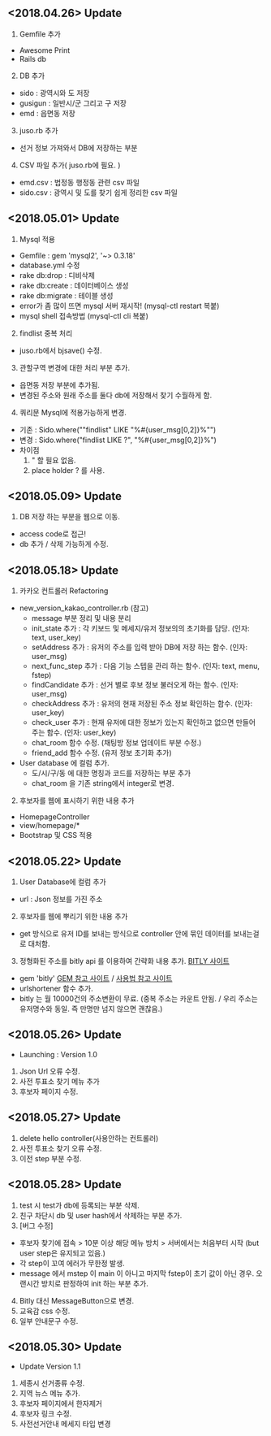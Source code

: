 ## <2018.04.26> Update
1. Gemfile 추가
 - Awesome Print
 - Rails db
2. DB 추가
 - sido : 광역시와 도 저장
 - gusigun : 일반시/군 그리고 구 저장
 - emd : 읍면동 저장
3. juso.rb 추가
 - 선거 정보 가져와서 DB에 저장하는 부분
4. CSV 파일 추가( juso.rb에 필요. )
 - emd.csv : 법정동 행정동 관련 csv 파일
 - sido.csv : 광역시 및 도를 찾기 쉽게 정리한 csv 파일


## <2018.05.01> Update
1. Mysql 적용
 - Gemfile : gem 'mysql2', '~> 0.3.18'
 - database.yml 수정
 - rake db:drop : 디비삭제
 - rake db:create : 데이터베이스 생성
 - rake db:migrate : 테이블 생성
 - error가 좀 많이 뜨면 mysql 서버 재시작! (mysql-ctl restart 복붙)
 - mysql shell 접속방법 (mysql-ctl cli 복붙)

2. findlist 중복 처리
 - juso.rb에서 bjsave() 수정.

3. 관할구역 변경에 대한 처리 부분 추가.
 - 읍면동 저장 부분에 추가됨.
 - 변경된 주소와 원래 주소를 둘다 db에 저장해서 찾기 수월하게 함.

4. 쿼리문 Mysql에 적용가능하게 변경.
 - 기존 : Sido.where("\"findlist\" LIKE \"%#{user_msg[0,2]}%\"")
 - 변경 : Sido.where("findlist LIKE ?", "%#{user_msg[0,2]}%")
 - 차이점  
   1. \" 할 필요 없음. 
   2. place holder ? 를 사용.


## <2018.05.09> Update

1. DB 저장 하는 부분을 웹으로 이동.
 - access code로 접근!
 - db 추가 / 삭제 가능하게 수정.


## <2018.05.18> Update

1. 카카오 컨트롤러 Refactoring
 - new_version_kakao_controller.rb (참고)
   - message 부분 정리 및 내용 분리
   - init_state 추가 : 각 키보드 및 메세지/유저 정보의의 초기화를 담당. (인자: text, user_key)
   - setAddress 추가 : 유저의 주소를 입력 받아 DB에 저장 하는 함수. (인자: user_msg)
   - next_func_step 추가 : 다음 기능 스텝을 관리 하는 함수. (인자: text, menu, fstep)
   - findCandidate 추가 : 선거 별로 후보 정보 불러오게 하는 함수. (인자: user_msg)
   - checkAddress 추가 : 유저의 현재 저장된 주소 정보 확인하는 함수. (인자: user_key)
   - check_user 추가 : 현재 유저에 대한 정보가 있는지 확인하고 없으면 만들어 주는 함수. (인자: user_key)
   - chat_room 함수 수정. (채팅방 정보 업데이트 부분 수정.)
   - friend_add 함수 수정. (유저 정보 초기화 추가)
 - User database 에 컬럼 추가.
   - 도/시/구/동 에 대한 명칭과 코드를 저장하는 부분 추가
   - chat_room 을 기존 string에서 integer로 변경.

2. 후보자를 웹에 표시하기 위한 내용 추가
 - HomepageController
 - view/homepage/*
 - Bootstrap 및 CSS 적용

## <2018.05.22> Update

1. User Database에 컬럼 추가
  - url : Json 정보를 가진 주소
2. 후보자를 웹에 뿌리기 위한 내용 추가
  - get 방식으로 유저 ID를 보내는 방식으로 controller 안에 묶인 데이터를 보내는걸로 대처함.
3. 정형화된 주소를 bitly api 를 이용하여 간략화 내용 추가. [BITLY 사이트](https://bitly.com/)
  - gem 'bitly' [GEM 참고 사이트](https://github.com/philnash/bitly) / [사용법 참고 사이트](https://richonrails.com/articles/shortening-urls-with-bit-ly)
  - urlshortener 함수 추가.
  - bitly 는 월 10000건의 주소변환이 무료. (중복 주소는 카운트 안됨. / 우리 주소는 유저명수와 동일. 즉 만명만 넘지 않으면 괜찮음.)


## <2018.05.26> Update

* Launching : Version 1.0

1. Json Url 오류 수정.
2. 사전 투표소 찾기 메뉴 추가
3. 후보자 페이지 수정.


## <2018.05.27> Update

1. delete hello controller(사용안하는 컨트롤러)
2. 사전 투표소 찾기 오류 수정.
3. 이전 step 부분 수정.


## <2018.05.28> Update

1. test 시 test가 db에 등록되는 부분 삭제.
2. 친구 차단시 db 및 user hash에서 삭제하는 부분 추가.
3. [버그 수정]
  - 후보자 찾기에 접속 > 10분 이상 해당 메뉴 방치 > 서버에서는 처음부터 시작 (but user step은 유지되고 있음.)
  - 각 step이 꼬여 에러가 무한정 발생.
  - message 에서 mstep 이 main 이 아니고 마지막 fstep이 초기 값이 아닌 경우. 오랜시간 방치로 판정하여 init 하는 부분 추가.
4. Bitly 대신 MessageButton으로 변경. 
5. 교육감 css 수정.
6. 일부 안내문구 수정.


## <2018.05.30> Update

* Update Version 1.1

1. 세종시 선거종류 수정.
2. 지역 뉴스 메뉴 추가.
3. 후보자 페이지에서 한자제거
4. 후보자 링크 수정.
5. 사전선거안내 메세지 타입 변경